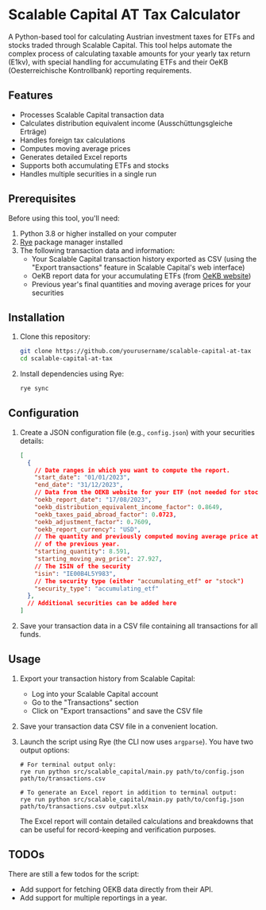 # Scalable Capital AT Tax Calculator

A Python-based tool for calculating Austrian investment taxes for ETFs and stocks traded through Scalable Capital. This tool helps automate the complex process of calculating taxable amounts for your yearly tax return (E1kv), with special handling for accumulating ETFs and their OeKB (Oesterreichische Kontrollbank) reporting requirements.

## Features

- Processes Scalable Capital transaction data
- Calculates distribution equivalent income (Ausschüttungsgleiche Erträge)
- Handles foreign tax calculations
- Computes moving average prices
- Generates detailed Excel reports
- Supports both accumulating ETFs and stocks
- Handles multiple securities in a single run

## Prerequisites

Before using this tool, you'll need:

1. Python 3.8 or higher installed on your computer
2. [Rye](https://rye-up.com/) package manager installed
3. The following transaction data and information:
   - Your Scalable Capital transaction history exported as CSV (using the "Export transactions" feature in Scalable Capital's web interface)
   - OeKB report data for your accumulating ETFs (from [OeKB website](https://my.oekb.at/kapitalmaerkte-services/kms-output/fonds-info/sd/af/f))
   - Previous year's final quantities and moving average prices for your securities

## Installation

1. Clone this repository:
   ```bash
   git clone https://github.com/yourusername/scalable-capital-at-tax
   cd scalable-capital-at-tax
   ```

2. Install dependencies using Rye:
   ```bash
   rye sync
   ```

## Configuration

1. Create a JSON configuration file (e.g., `config.json`) with your securities details:
    ```json
    [
      {
        // Date ranges in which you want to compute the report.
        "start_date": "01/01/2023",
        "end_date": "31/12/2023",
        // Data from the OEKB website for your ETF (not needed for stocks)
        "oekb_report_date": "17/08/2023",
        "oekb_distribution_equivalent_income_factor": 0.8649,
        "oekb_taxes_paid_abroad_factor": 0.0723,
        "oekb_adjustment_factor": 0.7609,
        "oekb_report_currency": "USD",
        // The quantity and previously computed moving average price at the 31st december
        // of the previous year.
        "starting_quantity": 8.591,
        "starting_moving_avg_price": 27.927,
        // The ISIN of the security
        "isin": "IE00B4L5Y983",
        // The security type (either "accumulating_etf" or "stock")
        "security_type": "accumulating_etf"
      },
      // Additional securities can be added here
    ]
    ```

2. Save your transaction data in a CSV file containing all transactions for all funds.

## Usage

1. Export your transaction history from Scalable Capital:
   - Log into your Scalable Capital account
   - Go to the "Transactions" section
   - Click on "Export transactions" and save the CSV file

2. Save your transaction data CSV file in a convenient location.

3. Launch the script using Rye (the CLI now uses ``argparse``). You have two output options:
   ```shell
   # For terminal output only:
   rye run python src/scalable_capital/main.py path/to/config.json path/to/transactions.csv

   # To generate an Excel report in addition to terminal output:
   rye run python src/scalable_capital/main.py path/to/config.json path/to/transactions.csv output.xlsx
   ```

   The Excel report will contain detailed calculations and breakdowns that can be useful for record-keeping and verification purposes.

## TODOs

There are still a few todos for the script:
* Add support for fetching OEKB data directly from their API.
* Add support for multiple reportings in a year.